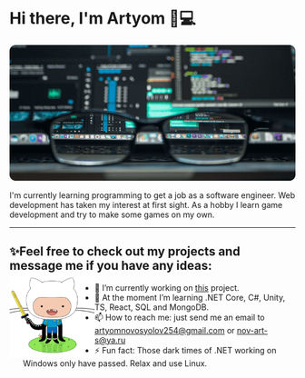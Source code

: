 # Hi there, I'm Artyom 👋💻

![](hat-image.png)

I'm currently learning programming to get a job as a software engineer. Web development has taken my interest 
at first sight. As a hobby I learn game development and try to make some games on my own. 

---

## ✨Feel free to check out my projects and message me if you have any ideas: <img align="left" width="150" height="150" src="adventure-cat.png">

- 🔭 I’m currently working on [this](https://github.com/potyoma/BlogEngine) project.
- 🌱 At the moment I’m learning .NET Core, C#, Unity, TS, React, SQL and MongoDB.
- 📫 How to reach me: just send me an email to artyomnovosyolov254@gmail.com or nov-art-s@ya.ru
- ⚡ Fun fact: Those dark times of .NET working on Windows only have passed. Relax and use Linux.
